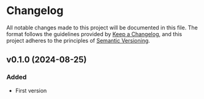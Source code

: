 # Changelog

All notable changes made to this project will be documented in this file. The format follows the guidelines provided by [Keep a Changelog](http://keepachangelog.com/), and this project adheres to the principles of [Semantic Versioning](http://semver.org/).

## v0.1.0 (2024-08-25)
### Added
- First version
